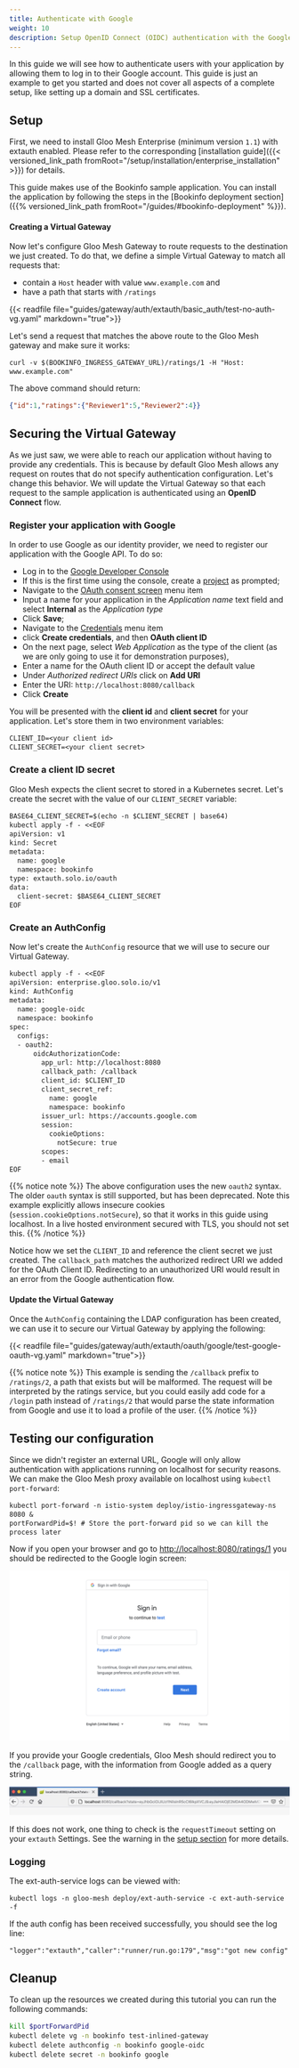 ```yaml
---
title: Authenticate with Google
weight: 10
description: Setup OpenID Connect (OIDC) authentication with the Google identity provider. 
---
```


In this guide we will see how to authenticate users with your application by allowing them to log in to their Google 
account. This guide is just an example to get you started and does not cover all aspects of a complete setup, 
like setting up a domain and SSL certificates.

## Setup
First, we need to install Gloo Mesh Enterprise (minimum version `1.1`) with extauth enabled. Please refer to the corresponding
[installation guide]({{< versioned_link_path fromRoot="/setup/installation/enterprise_installation" >}}) for details.

This guide makes use of the Bookinfo sample application. You can install the application by following the steps in the [Bookinfo deployment section]({{% versioned_link_path fromRoot="/guides/#bookinfo-deployment" %}}).

#### Creating a Virtual Gateway
Now let's configure Gloo Mesh Gateway to route requests to the destination we just created. To do that, we define a simple Virtual
Gateway to match all requests that:

- contain a `Host` header with value `www.example.com` and
- have a path that starts with `/ratings`

{{< readfile file="guides/gateway/auth/extauth/basic_auth/test-no-auth-vg.yaml" markdown="true">}}

Let's send a request that matches the above route to the Gloo Mesh gateway and make sure it works:

```shell
curl -v $(BOOKINFO_INGRESS_GATEWAY_URL)/ratings/1 -H "Host: www.example.com"
```

The above command should return:

```json
{"id":1,"ratings":{"Reviewer1":5,"Reviewer2":4}}
```

## Securing the Virtual Gateway
As we just saw, we were able to reach our application without having to provide any credentials. This is because by default Gloo Mesh allows any request on routes that do not specify authentication configuration. Let's change this behavior. We will update the Virtual Gateway so that each request to the sample application is authenticated using an **OpenID Connect** flow.

### Register your application with Google
In order to use Google as our identity provider, we need to register our application with the Google API.
To do so:

- Log in to the [Google Developer Console](https://console.developers.google.com/)
- If this is the first time using the console, create a [project](https://cloud.google.com/resource-manager/docs/creating-managing-projects)
as prompted;
- Navigate to the [OAuth consent screen](https://console.developers.google.com/apis/credentials/consent) menu item
- Input a name for your application in the *Application name* text field and select **Internal** as the *Application type*
- Click **Save**;
- Navigate to the [Credentials](https://console.developers.google.com/apis/credentials) menu item
- click **Create credentials**, and then **OAuth client ID**
- On the next page, select *Web Application* as the type of the client (as we are only going to use it for demonstration purposes), 
- Enter a name for the OAuth client ID or accept the default value
- Under *Authorized redirect URIs* click on **Add URI**
- Enter the URI: `http://localhost:8080/callback`
- Click **Create**

You will be presented with the **client id** and **client secret** for your application.
Let's store them in two environment variables:

```noop
CLIENT_ID=<your client id>
CLIENT_SECRET=<your client secret>
```

### Create a client ID secret
Gloo Mesh expects the client secret to stored in a Kubernetes secret. Let's create the secret with the value of our `CLIENT_SECRET` variable:

```shell
BASE64_CLIENT_SECRET=$(echo -n $CLIENT_SECRET | base64)
kubectl apply -f - <<EOF
apiVersion: v1
kind: Secret
metadata:
  name: google
  namespace: bookinfo
type: extauth.solo.io/oauth
data:
  client-secret: $BASE64_CLIENT_SECRET
EOF
```

### Create an AuthConfig

Now let's create the `AuthConfig` resource that we will use to secure our Virtual Gateway.

```shell
kubectl apply -f - <<EOF
apiVersion: enterprise.gloo.solo.io/v1
kind: AuthConfig
metadata:
  name: google-oidc
  namespace: bookinfo
spec:
  configs:
  - oauth2:
      oidcAuthorizationCode:
        app_url: http://localhost:8080
        callback_path: /callback
        client_id: $CLIENT_ID
        client_secret_ref:
          name: google
          namespace: bookinfo
        issuer_url: https://accounts.google.com
        session:
          cookieOptions:
            notSecure: true
        scopes:
        - email
EOF
```

{{% notice note %}}
The above configuration uses the new `oauth2` syntax. The older `oauth` syntax is still supported, but has been deprecated.
Note this example explicitly allows insecure cookies (`session.cookieOptions.notSecure`), so that it works in this guide using localhost. In a live hosted environment secured with TLS, you should not set this.
{{% /notice %}}

Notice how we set the `CLIENT_ID` and reference the client secret we just created. The `callback_path` matches the authorized redirect URI we added for the OAuth Client ID. Redirecting to an unauthorized URI would result in an error from the Google authentication flow.

#### Update the Virtual Gateway
Once the `AuthConfig` containing the LDAP configuration has been created, we can use it to secure our Virtual Gateway
by applying the following:

{{< readfile file="guides/gateway/auth/extauth/oauth/google/test-google-oauth-vg.yaml" markdown="true">}}

{{% notice note %}}
This example is sending the `/callback` prefix to `/ratings/2`, a path that exists but will be malformed. The request will be interpreted by the ratings service, but you could easily add code for a `/login` path instead of `/ratings/2` that would parse the state information from Google and use it to load a profile of the user.
{{% /notice %}}

## Testing our configuration
Since we didn't register an external URL, Google will only allow authentication with applications running on localhost for security reasons. We can make the Gloo Mesh proxy available on localhost using `kubectl port-forward`:

```shell
kubectl port-forward -n istio-system deploy/istio-ingressgateway-ns 8080 &
portForwardPid=$! # Store the port-forward pid so we can kill the process later
```

Now if you open your browser and go to [http://localhost:8080/ratings/1](http://localhost:8080/ratings/1) you should be redirected to the Google login screen:

![Google login page](google-login.png)
 
If you provide your Google credentials, Gloo Mesh should redirect you to the `/callback` page, with the information from Google added as a query string.

![oidc query string](oidc-querystring.jpeg)

If this does not work, one thing to check is the `requestTimeout` setting on your `extauth` Settings. See the warning in the [setup section](#setup) for more details.

### Logging

The ext-auth-service logs can be viewed with:
```
kubectl logs -n gloo-mesh deploy/ext-auth-service -c ext-auth-service -f
```
If the auth config has been received successfully, you should see the log line:
```
"logger":"extauth","caller":"runner/run.go:179","msg":"got new config"
```

## Cleanup
To clean up the resources we created during this tutorial you can run the following commands:

```bash
kill $portForwardPid
kubectl delete vg -n bookinfo test-inlined-gateway
kubectl delete authconfig -n bookinfo google-oidc
kubectl delete secret -n bookinfo google
```
